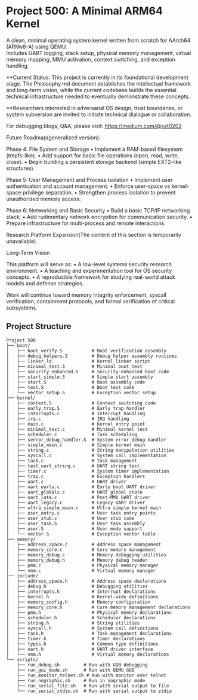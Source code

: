 # Project 500: A Minimal ARM64 Kernel

A clean, minimal operating system kernel written from scratch for AArch64 (ARMv8-A) using QEMU.  
Includes UART logging, stack setup, physical memory management, virtual memory mapping, MMU activation, context switching, and exception handling.


**Current Status: This project is currently in its foundational development stage. The Philosophy.md document establishes the intellectual framework and long-term vision, while the current codebase builds the essential technical infrastructure needed to eventually demonstrate these concepts.

**Researchers interested in adversarial OS design, trust boundaries, or system subversion are invited to initiate technical dialogue or collaboration.


For debugging blogs, Q&A, please visit: https://medium.com/@xzt0202 


Future Roadmap(generalized version):

Phase 4: File System and Storage
	•	Implement a RAM-based filesystem (tmpfs-like).
	•	Add support for basic file operations (open, read, write, close).
	•	Begin building a persistent storage backend (simple EXT2-like structures).

Phase 5: User Management and Process Isolation
	•	Implement user authentication and account management.
	•	Enforce user-space vs kernel-space privilege separation.
	•	Strengthen process isolation to prevent unauthorized memory access.

Phase 6: Networking and Basic Security
	•	Build a basic TCP/IP networking stack.
	•	Add rudimentary network encryption for communication security.
	•	Prepare infrastructure for multi-process and remote interactions.


Research Platform Expansion(The content of this section is temporarily unavailable)


Long-Term Vision

This platform will serve as:
	•	A low-level systems security research environment.
	•	A teaching and experimentation tool for OS security concepts.
	•	A reproducible framework for studying real-world attack models and defense strategies.

Work will continue toward memory integrity enforcement, syscall verification, containment protocols, and formal verification of critical subsystems.


## Project Structure
```
Project 500
├── boot/
│   ├── boot_verify.S           # Boot verification assembly
│   ├── debug_helpers.S         # Debug helper assembly routines
│   ├── linker.ld               # Kernel linker script
│   ├── minimal_test.S          # Minimal boot test
│   ├── security_enhanced.S     # Security-enhanced boot code
│   ├── start_simple.S          # Simple start assembly
│   ├── start.S                 # Boot assembly code
│   ├── test.S                  # Boot test code
│   └── vector_setup.S          # Exception vector setup
├── kernel/
│   ├── context.S               # Context switching code
│   ├── early_trap.S            # Early trap handler
│   ├── interrupts.c            # Interrupt handling
│   ├── irq.c                   # IRQ handling
│   ├── main.c                  # Kernel entry point
│   ├── minimal_test.c          # Minimal kernel test
│   ├── scheduler.c             # Task scheduling
│   ├── serror_debug_handler.S  # System error debug handler
│   ├── simple_main.c           # Simple kernel main
│   ├── string.c                # String manipulation utilities
│   ├── syscall.c               # System call implementation
│   ├── task.c                  # Task management
│   ├── test_uart_string.c      # UART string test
│   ├── timer.c                 # System timer implementation
│   ├── trap.c                  # Exception handlers
│   ├── uart.c                  # UART driver
│   ├── uart_early.c            # Early boot UART driver
│   ├── uart_globals.c          # UART global state
│   ├── uart_late.c             # Post-MMU UART driver
│   ├── uart_legacy.c           # Legacy UART driver
│   ├── ultra_simple_main.c     # Ultra simple kernel main
│   ├── user_entry.c            # User task entry points
│   ├── user_stub.c             # User stub code
│   ├── user_task.S             # User task assembly
│   ├── user.S                  # User mode support
│   └── vector.S                # Exception vector table
├── memory/
│   ├── address_space.c         # Address space management
│   ├── memory_core.c           # Core memory management
│   ├── memory_debug.c          # Memory debugging utilities
│   ├── memory_debug.h          # Memory debug header
│   ├── pmm.c                   # Physical memory manager
│   └── vmm.c                   # Virtual memory manager
├── include/
│   ├── address_space.h         # Address space declarations
│   ├── debug.h                 # Debugging utilities
│   ├── interrupts.h            # Interrupt declarations
│   ├── kernel.h                # Kernel-wide definitions
│   ├── memory_config.h         # Memory configuration
│   ├── memory_core.h           # Core memory management declarations
│   ├── pmm.h                   # Physical memory declarations
│   ├── scheduler.h             # Scheduler declarations
│   ├── string.h                # String utilities
│   ├── syscall.h               # System call definitions
│   ├── task.h                  # Task management declarations
│   ├── timer.h                 # Timer declarations
│   ├── types.h                 # Common type definitions
│   ├── uart.h                  # UART driver interface
│   └── vmm.h                   # Virtual memory declarations
└── scripts/
    ├── run_debug.sh         # Run with GDB debugging
    ├── run_gui_mode.sh      # Run with QEMU GUI
    ├── run_monitor_telnet.sh # Run with monitor over telnet
    ├── run_nographic.sh     # Run in nographic mode
    ├── run_serial_file.sh   # Run with serial output to file
    └── run_serial_stdio.sh  # Run with serial output to stdio
